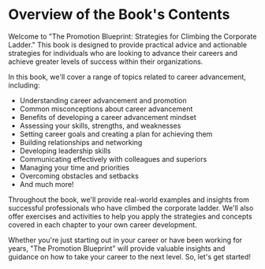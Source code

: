 Overview of the Book's Contents
========================================================

Welcome to "The Promotion Blueprint: Strategies for Climbing the Corporate Ladder." This book is designed to provide practical advice and actionable strategies for individuals who are looking to advance their careers and achieve greater levels of success within their organizations.

In this book, we'll cover a range of topics related to career advancement, including:

* Understanding career advancement and promotion
* Common misconceptions about career advancement
* Benefits of developing a career advancement mindset
* Assessing your skills, strengths, and weaknesses
* Setting career goals and creating a plan for achieving them
* Building relationships and networking
* Developing leadership skills
* Communicating effectively with colleagues and superiors
* Managing your time and priorities
* Overcoming obstacles and setbacks
* And much more!

Throughout the book, we'll provide real-world examples and insights from successful professionals who have climbed the corporate ladder. We'll also offer exercises and activities to help you apply the strategies and concepts covered in each chapter to your own career development.

Whether you're just starting out in your career or have been working for years, "The Promotion Blueprint" will provide valuable insights and guidance on how to take your career to the next level. So, let's get started!
